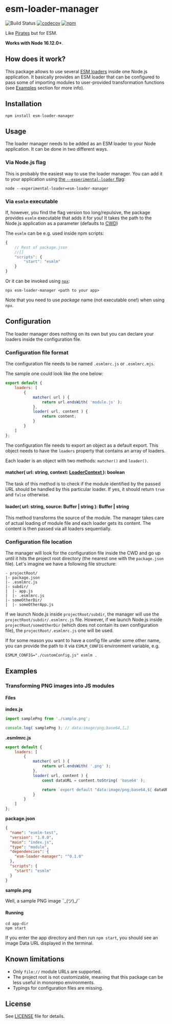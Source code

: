 # esm-loader-manager

![Build Status](https://github.com/Comandeer/esm-loader-manager/workflows/CI/badge.svg) [![codecov](https://codecov.io/gh/Comandeer/esm-loader-manager/branch/main/graph/badge.svg)](https://codecov.io/gh/Comandeer/esm-loader-manager) [![npm ](https://img.shields.io/npm/v/esm-loader-manager.svg)](https://npmjs.com/package/esm-loader-manager)

Like [Pirates](https://github.com/danez/pirates) but for ESM.

**Works with Node 16.12.0+**.

## How does it work?

This package allows to use several [ESM loaders](https://nodejs.org/api/esm.html#loaders) inside one Node.js application. It basically provides an ESM loader that can be configured to pass some of importing modules to user-provided transformation functions (see [Examples](#Examples) section for more info).

## Installation

```shell
npm install esm-loader-manager
```

## Usage

The loader manager needs to be added as an ESM loader to your Node application. It can be done in two different ways.

### Via Node.js flag

This is probably the easiest way to use the loader manager. You can add it to your application using [the `--experimental-loader` flag](https://nodejs.org/api/cli.html#--experimental-loadermodule):

```shell
node --experimental-loader=esm-loader-manager
```

### Via `esmlm` executable

If, however, you find the flag version too long/repulsive, the package provides `esmlm` executable that adds it for you! It takes the path to the Node.js application as a parameter (defaults to [CWD](https://en.wikipedia.org/wiki/Working_directory))

The `esmlm` can be e.g. used inside npm scripts:

```javascript
{
    // Rest of package.json
    //[]
	"scripts": {
		"start": "esmlm"
	}
}
```

Or it can be invoked using [`npx`](https://www.npmjs.com/package/npx):

```shell
npx esm-loader-manager <path to your app>
```

Note that you need to use _package_ name (not executable one!) when using `npx`.

## Configuration

The loader manager does nothing on its own but you can declare your loaders inside the configuration file.

### Configuration file format

The configuration file needs to be named `.esmlmrc.js` or `.esmlmrc.mjs`. 

The sample one could look like the one below:

```javascript
export default {
	loaders: [
		{
			matcher( url ) {
				return url.endsWith( 'module.js' );
			},
			loader( url, content ) {
				return content;
			}
		}
	]
};
```

The configuration file needs to export an object as a default export. This object needs to have the `loaders` property that contains an array of loaders.

Each loader is an object with two methods: `matcher()` and `loader()`.

#### matcher( url: string, context: [LoaderContext ](https://nodejs.org/api/esm.html#resolvespecifier-context-defaultresolve)): boolean

The task of this method is to check if the module identified by the passed URL should be handled by this particular loader. If yes, it should return `true` and `false` otherwise.

#### loader( url: string, source: Buffer | string ): Buffer | string

This method transforms the source of the module. The manager takes care of actual loading of module file and each loader gets its content. The content is then passed via all loaders sequentially.

### Configuration file location

The manager will look for the configuration file inside the CWD and go up until it hits the project root directory (the nearest one with the `package.json` file). Let's imagine we have a following file structure:

```
- projectRoot/
|- package.json
|- .esmlmrc.js
|- subdir/
|  |- app.js
|  |- .esmlmrc.js
|- someOtherDir/
|  |- someOtherApp.js
```

If we launch Node.js inside `projectRoot/subdir`, the manager will use the `projectRoot/subdir/.esmlmrc.js` file. However, if we launch Node.js inside `projectRoot/someOtherDir` (which does not contain its own configuration file), the `projectRoot/.esmlmrc.js` one will be used.

If for some reason you want to have a config file under some other name, you can provide the path to it via `ESMLM_CONFIG` environment variable, e.g.

```shell
ESMLM_CONFIG="./customConfig.js" esmlm .
```

## Examples

### Transforming PNG images into JS modules

#### Files

**index.js**

```javascript
import samplePng from './sample.png';

console.log( samplePng ); // data:image/png;base64,[…]
```

**.esmlmrc.js**

```javascript
export default {
	loaders: [
		{
			matcher( url ) {
				return url.endsWith( '.png' );
			},
			loader( url, content ) {
				const dataURL = content.toString( 'base64' );

                return `export default "data:image/png;base64,${ dataURL }";`;
			}
		}
	]
};
```

**package.json**

```json
{
  "name": "esmlm-test",
  "version": "1.0.0",
  "main": "index.js",
  "type": "module",
  "dependencies": {
    "esm-loader-manager": "^0.1.0"
  },
  "scripts": {
    "start": "esmlm"
  }
}
```

**sample.png**

Well, a sample PNG image ¯\_(ツ)_/¯

#### Running

```shell
cd app-dir
npm start
```

If you enter the app directory and then run `npm start`, you should see an image Data URL displayed in the terminal.

## Known limitations

* Only `file://` module URLs are supported.
* The project root is not customizable, meaning that this package can be less useful in monorepo environments.
* Typings for configuration files are missing.

## License

See [LICENSE](./LICENSE) file for details.
